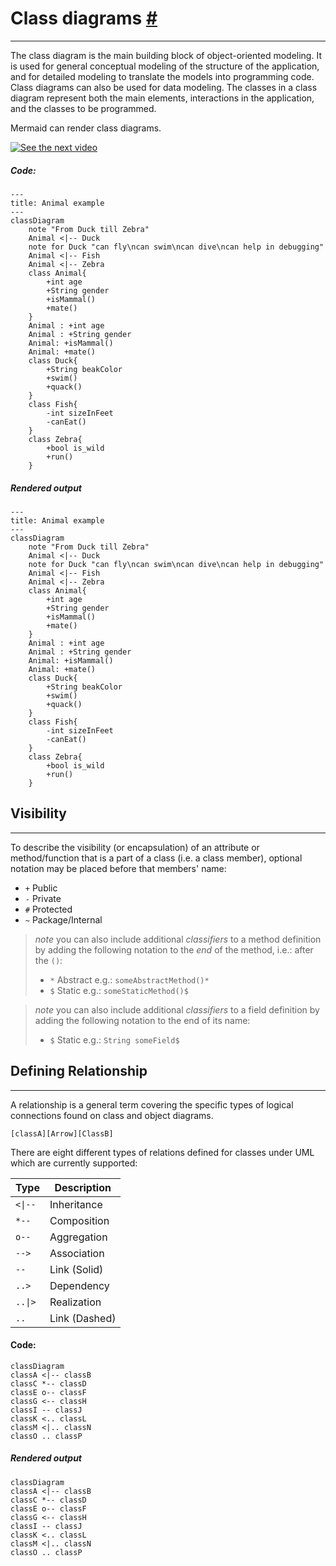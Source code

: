 #  Class diagrams [#](https://mermaid.js.org/syntax/classDiagram.html#class-diagrams)
---

The class diagram is the main building block of object-oriented modeling. It is used for general conceptual modeling of the structure of the application, and for detailed modeling to translate the models into programming code. Class diagrams can also be used for data modeling. The classes in a class diagram represent both the main elements, interactions in the application, and the classes to be programmed.

Mermaid can render class diagrams.

[![See the next video](https://img.youtube.com/vi/Tgqsgc3pvu0/maxresdefault.jpg)](https://www.youtube.com/watch?v=Tgqsgc3pvu0 "Mermaid's Class Driagram")

##### Code:
```
---
title: Animal example
---
classDiagram
	note "From Duck till Zebra"
	Animal <|-- Duck
	note for Duck "can fly\ncan swim\ncan dive\ncan help in debugging"
	Animal <|-- Fish
	Animal <|-- Zebra
	class Animal{
		+int age
		+String gender
		+isMammal()
		+mate()
	}
	Animal : +int age
	Animal : +String gender
	Animal: +isMammal()
	Animal: +mate()
	class Duck{
		+String beakColor
		+swim()
		+quack()
	}
	class Fish{
		-int sizeInFeet
		-canEat()
	}
	class Zebra{
		+bool is_wild
		+run()
	}
```


##### Rendered output
```mermaid
---
title: Animal example
---
classDiagram
	note "From Duck till Zebra"
	Animal <|-- Duck
	note for Duck "can fly\ncan swim\ncan dive\ncan help in debugging"
	Animal <|-- Fish
	Animal <|-- Zebra
	class Animal{
		+int age
		+String gender
		+isMammal()
		+mate()
	}
	Animal : +int age
	Animal : +String gender
	Animal: +isMammal()
	Animal: +mate()
	class Duck{
		+String beakColor
		+swim()
		+quack()
	}
	class Fish{
		-int sizeInFeet
		-canEat()
	}
	class Zebra{
		+bool is_wild
		+run()
	}
```

## Visibility
---

To describe the visibility (or encapsulation) of an attribute or method/function that is a part of a class (i.e. a class member), optional notation may be placed before that members' name:

-   `+` Public
-   `-` Private
-   `#` Protected
-   `~` Package/Internal

> _note_ you can also include additional _classifiers_ to a method definition by adding the following notation to the _end_ of the method, i.e.: after the `()`:
> 
> -   `*` Abstract e.g.: `someAbstractMethod()*`
> -   `$` Static e.g.: `someStaticMethod()$`

> _note_ you can also include additional _classifiers_ to a field definition by adding the following notation to the end of its name:
> 
> -   `$` Static e.g.: `String someField$`


## Defining Relationship
---

A relationship is a general term covering the specific types of logical connections found on class and object diagrams.

```
[classA][Arrow][ClassB]
```

There are eight different types of relations defined for classes under UML which are currently supported:
<table>
	<thead>
		<tr><th>Type</th><th>Description</th></tr>
	</thead>
	<tbody>
		<tr><td><code>&lt;|--</code></td><td>Inheritance</td></tr>
		<tr><td><code>*--</code></td><td>Composition</td></tr>
		<tr><td><code>o--</code></td><td>Aggregation</td></tr>
		<tr><td><code>--&gt;</code></td><td>Association</td></tr>
		<tr><td><code>--</code></td><td>Link (Solid)</td></tr>
		<tr><td><code>..&gt;</code></td><td>Dependency</td></tr>
		<tr><td><code>..|&gt;</code></td><td>Realization</td></tr>
		<tr><td><code>..</code></td><td>Link (Dashed)</td></tr>
	</tbody>
</table>

#### Code:
```
classDiagram
classA <|-- classB
classC *-- classD
classE o-- classF
classG <-- classH
classI -- classJ
classK <.. classL
classM <|.. classN
classO .. classP
```

##### Rendered output
```mermaid
classDiagram
classA <|-- classB
classC *-- classD
classE o-- classF
classG <-- classH
classI -- classJ
classK <.. classL
classM <|.. classN
classO .. classP
```